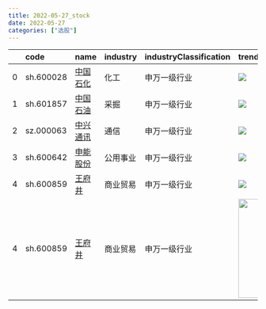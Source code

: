 ```yaml
---
title: 2022-05-27_stock
date: 2022-05-27
categories: ["选股"]
---
```

|    | code      | name                                      | industry   | industryClassification   | trend                               |
|---:|:----------|:------------------------------------------|:-----------|:-------------------------|:------------------------------------|
|  0 | sh.600028 | [中国石化](https://xueqiu.com/s/sh600028) | 化工       | 申万一级行业             | ![](/stock/2022-05-27/sh600028.png) |
|  1 | sh.601857 | [中国石油](https://xueqiu.com/s/sh601857) | 采掘       | 申万一级行业             | ![](/stock/2022-05-27/sh601857.png) |
|  2 | sz.000063 | [中兴通讯](https://xueqiu.com/s/sz000063) | 通信       | 申万一级行业             | ![](/stock/2022-05-27/sz000063.png) |
|  3 | sh.600642 | [申能股份](https://xueqiu.com/s/sh600642) | 公用事业   | 申万一级行业             | ![](/stock/2022-05-27/sh600642.png) |
|  4 | sh.600859 | [王府井](https://xueqiu.com/s/sh600859)   | 商业贸易   | 申万一级行业             | ![](/stock/2022-05-27/sh600859.png) |
|  4 | sh.600859 | [王府井](https://xueqiu.com/s/sh600859)   | 商业贸易   | 申万一级行业             | <img style="width:200px;height:auto" src="/stock/2022-05-27/sh600859.png" /> |